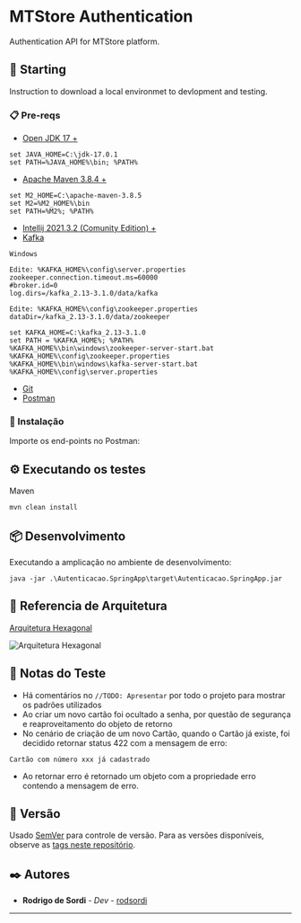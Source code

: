 # MTStore Authentication

Authentication API for MTStore platform.

## 🚀 Starting

Instruction to download a local environmet to devlopment and testing.

### 📋 Pre-reqs

* [Open JDK 17 +](https://jdk.java.net/archive/)

```
set JAVA_HOME=C:\jdk-17.0.1
set PATH=%JAVA_HOME%\bin; %PATH%
```

* [Apache Maven 3.8.4 +](https://maven.apache.org/download.cgi#)

```
set M2_HOME=C:\apache-maven-3.8.5
set M2=%M2_HOME%\bin
set PATH=%M2%; %PATH%
```

* [Intellij 2021.3.2 (Comunity Edition) +](https://www.jetbrains.com/pt-br/idea/download)
* [Kafka](https://kafka.apache.org/quickstart) 


```
Windows

Edite: %KAFKA_HOME%\config\server.properties
zookeeper.connection.timeout.ms=60000
#broker.id=0
log.dirs=/kafka_2.13-3.1.0/data/kafka

Edite: %KAFKA_HOME%\config\zookeeper.properties
dataDir=/kafka_2.13-3.1.0/data/zookeeper
```

```
set KAFKA_HOME=C:\kafka_2.13-3.1.0
set PATH = %KAFKA_HOME%; %PATH%
%KAFKA_HOME%\bin\windows\zookeeper-server-start.bat %KAFKA_HOME%\config\zookeeper.properties
%KAFKA_HOME%\bin\windows\kafka-server-start.bat %KAFKA_HOME%\config\server.properties
```

* [Git](https://gitforwindows.org/)
* [Postman](https://www.postman.com/downloads/)

### 🔧 Instalação

Importe os end-points no Postman:

## ⚙️ Executando os testes

Maven

```
mvn clean install
```

## 📦 Desenvolvimento

Executando a amplicação no ambiente de desenvolvimento:

```
java -jar .\Autenticacao.SpringApp\target\Autenticacao.SpringApp.jar
```

## 📐 Referencia de Arquitetura

[Arquitetura Hexagonal](https://reflectoring.io/spring-hexagonal/)

![Arquitetura Hexagonal](https://reflectoring.io/images/posts/spring-hexagonal/hexagonal-architecture_hu6764515d7030d45af6f7f498c79e292b_50897_956x0_resize_box_3.png)

## 📃 Notas do Teste

* Há comentários no `//TODO: Apresentar` por todo o projeto para mostrar os padrões utilizados 
* Ao criar um novo cartão foi ocultado a senha, por questão de segurança e reaproveitamento do objeto de retorno
* No cenário de criação de um novo Cartão, quando o Cartão já existe, foi decidido retornar status 422 com a mensagem de erro:

```
Cartão com número xxx já cadastrado
```

* Ao retornar erro é retornado um objeto com a propriedade erro contendo a mensagem de erro.

## 📌 Versão

Usado [SemVer](http://semver.org/) para controle de versão. Para as versões disponíveis, observe as [tags neste repositório](https://https://github.com/rodsordi/MiniAutorizador/tags).

## ✒️ Autores

* **Rodrigo de Sordi** - *Dev* - [rodsordi](https://github.com/rodsordi)

---
